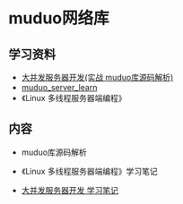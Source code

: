 # muduo网络库

## 学习资料

* [大并发服务器开发(实战 muduo库源码解析)](https://www.bilibili.com/video/BV11b411q7zr?from=search&seid=14393126872892739901&spm_id_from=333.337.0.0)
* [muduo_server_learn](https://github.com/iceCream1997/muduo_server_learn/tree/master/ppt)
* 《Linux 多线程服务器端编程》



## 内容

* muduo库源码解析

* 《Linux 多线程服务器端编程》学习笔记
* [大并发服务器开发 学习笔记](项目准备/muduo网络库/大并发服务器开发%20学习笔记/README.md)